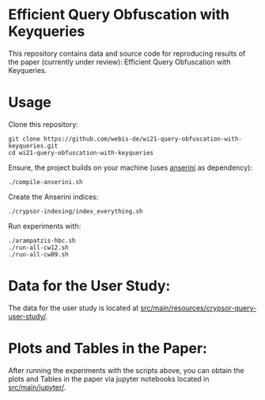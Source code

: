 # Efficient Query Obfuscation with Keyqueries

This repository contains data and source code for reproducing results of the paper (currently under review): Efficient Query Obfuscation with Keyqueries.

# Usage

Clone this repository:

```
git clone https://github.com/webis-de/wi21-query-obfuscation-with-keyqueries.git
cd wi21-query-obfuscation-with-keyqueries
```

Ensure, the project builds on your machine (uses [anserini](https://github.com/castorini/anserini) as dependency):

```
./compile-anserini.sh
```

Create the Anserini indices:
```
./crypsor-indexing/index_everything.sh
```

Run experiments with:

```
./arampatzis-hbc.sh
./run-all-cw12.sh
./run-all-cw09.sh
```

# Data for the User Study:

The data for the user study is located at [src/main/resources/crypsor-query-user-study/](src/main/resources/crypsor-query-user-study/).

# Plots and Tables in the Paper:

After running the experiments with the scripts above, you can obtain the plots and Tables in the paper via jupyter notebooks located in [src/main/jupyter/](src/main/jupyter/).

